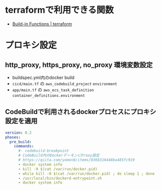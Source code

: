 # terraformで利用できる関数

- [Build-in Functions | terraform](https://developer.hashicorp.com/terraform/language/functions)


# プロキシ設定

## http_proxy, https_proxy, no_proxy 環境変数設定

- buildspec.yml内のdocker build
- `cicd/main.tf` の `aws_codebuild_project` `environment` 
- `app/main.tf` の `aws_ecs_task_definition` `container_definitions.environment`

## CodeBuildで利用されるdockerプロセスにプロキシ設定を適用

```yaml:buildspec.yml
version: 0.2
phases:
  pre_build:
    commands:
      #- codebuild-breakpoint
      # CodeBuild内のDockerデーモンにProxy設定
      # https://qiita.com/yomon8/items/836b316448ba485fc919
      - docker system info
      - kill -9 $(cat /var/run/docker.pid)
      - while kill -0 $(cat /var/run/docker.pid) ; do sleep 1 ; done
      - /usr/local/bin/dockerd-entrypoint.sh
      - docker system info
```